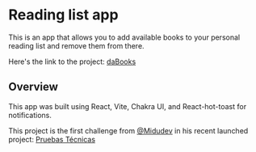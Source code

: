 # Reading list app

This is an app that allows you to add available books to your personal reading list and remove them from there.

Here's the link to the project: [daBooks](https://da-books.netlify.app/)

## Overview

This app was built using React, Vite, Chakra UI, and React-hot-toast for notifications.

This project is the first challenge from [@Midudev](https://github.com/midudev) in his recent launched project: [Pruebas Técnicas](https://pruebastecnicas.com/)